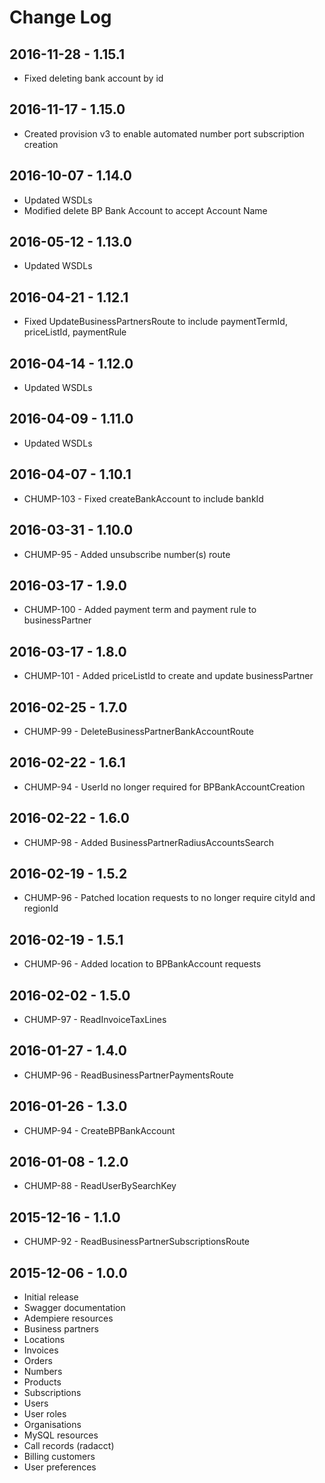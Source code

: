 # Change Log

## 2016-11-28 - 1.15.1
- Fixed deleting bank account by id

## 2016-11-17 - 1.15.0
- Created provision v3 to enable automated number port subscription creation

## 2016-10-07 - 1.14.0
- Updated WSDLs
- Modified delete BP Bank Account to accept Account Name

## 2016-05-12 - 1.13.0
- Updated WSDLs

## 2016-04-21 - 1.12.1
- Fixed UpdateBusinessPartnersRoute to include paymentTermId, priceListId, paymentRule

## 2016-04-14 - 1.12.0
- Updated WSDLs

## 2016-04-09 - 1.11.0
- Updated WSDLs

## 2016-04-07 - 1.10.1
- CHUMP-103 - Fixed createBankAccount to include bankId

## 2016-03-31 - 1.10.0
- CHUMP-95 - Added unsubscribe number(s) route

## 2016-03-17 - 1.9.0
- CHUMP-100 - Added payment term and payment rule to businessPartner

## 2016-03-17 - 1.8.0
- CHUMP-101 - Added priceListId to create and update businessPartner

## 2016-02-25 - 1.7.0
- CHUMP-99 - DeleteBusinessPartnerBankAccountRoute

## 2016-02-22 - 1.6.1
- CHUMP-94 - UserId no longer required for BPBankAccountCreation

## 2016-02-22 - 1.6.0
- CHUMP-98 - Added BusinessPartnerRadiusAccountsSearch

## 2016-02-19 - 1.5.2
- CHUMP-96 - Patched location requests to no longer require cityId and regionId

## 2016-02-19 - 1.5.1
- CHUMP-96 - Added location to BPBankAccount requests

## 2016-02-02 - 1.5.0
- CHUMP-97 - ReadInvoiceTaxLines

## 2016-01-27 - 1.4.0
- CHUMP-96 - ReadBusinessPartnerPaymentsRoute

## 2016-01-26 - 1.3.0
- CHUMP-94 - CreateBPBankAccount

## 2016-01-08 - 1.2.0
- CHUMP-88 - ReadUserBySearchKey

## 2015-12-16 - 1.1.0
- CHUMP-92 - ReadBusinessPartnerSubscriptionsRoute

## 2015-12-06 - 1.0.0
- Initial release
- Swagger documentation
- Adempiere resources
 - Business partners
 - Locations
 - Invoices
 - Orders
 - Numbers
 - Products
 - Subscriptions
 - Users
 - User roles
 - Organisations
- MySQL resources
 - Call records (radacct)
 - Billing customers
 - User preferences
